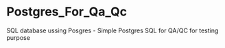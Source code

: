 # Postgres_For_Qa_Qc

SQL database ussing Posgres - Simple Postgres  SQL for QA/QC for testing purpose
